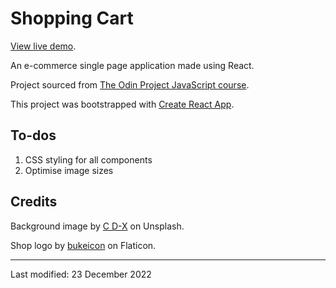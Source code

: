 # Shopping Cart

[View live demo](https://jcrachael.github.io/shopping-cart).

An e-commerce single page application made using React.

Project sourced from [The Odin Project JavaScript course](https://www.theodinproject.com/lessons/node-path-javascript-shopping-cart).

This project was bootstrapped with [Create React App](https://github.com/facebook/create-react-app).

## To-dos

1. CSS styling for all components
2. Optimise image sizes

## Credits

Background image by [C D-X](https://unsplash.com/es/@cdx2?utm_source=unsplash&utm_medium=referral&utm_content=creditCopyText) on Unsplash.

Shop logo by [bukeicon](https://www.flaticon.com/free-stickers/shop) on Flaticon.

---

Last modified: 23 December 2022

